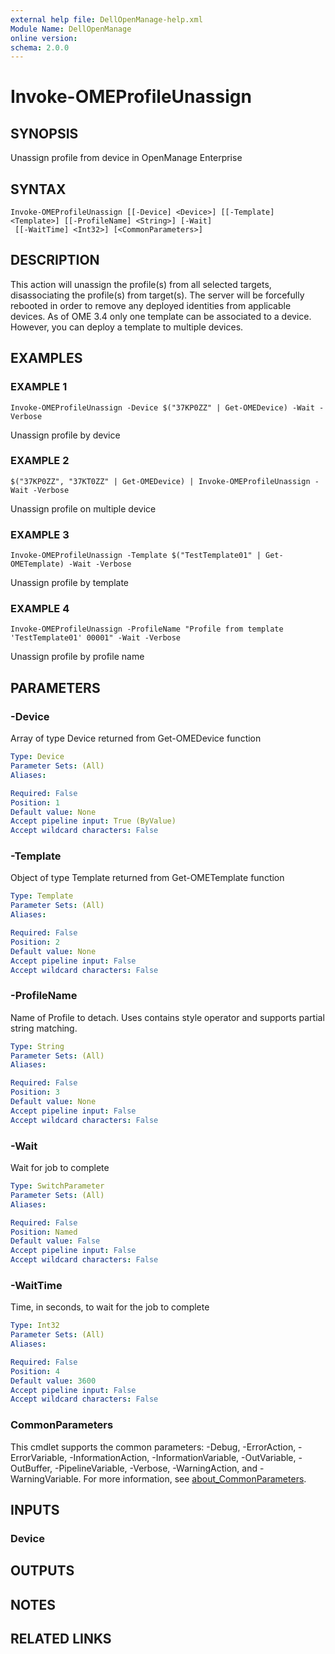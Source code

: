 ```yaml
---
external help file: DellOpenManage-help.xml
Module Name: DellOpenManage
online version:
schema: 2.0.0
---
```


# Invoke-OMEProfileUnassign

## SYNOPSIS
Unassign profile from device in OpenManage Enterprise

## SYNTAX

```
Invoke-OMEProfileUnassign [[-Device] <Device>] [[-Template] <Template>] [[-ProfileName] <String>] [-Wait]
 [[-WaitTime] <Int32>] [<CommonParameters>]
```

## DESCRIPTION
This action will unassign the profile(s) from all selected targets, disassociating the profile(s) from target(s).
The server will be forcefully rebooted in order to remove any deployed identities from applicable devices.
As of OME 3.4 only one template can be associated to a device.
However, you can deploy a template to multiple devices.

## EXAMPLES

### EXAMPLE 1
```
Invoke-OMEProfileUnassign -Device $("37KP0ZZ" | Get-OMEDevice) -Wait -Verbose
```

Unassign profile by device

### EXAMPLE 2
```
$("37KP0ZZ", "37KT0ZZ" | Get-OMEDevice) | Invoke-OMEProfileUnassign -Wait -Verbose
```

Unassign profile on multiple device

### EXAMPLE 3
```
Invoke-OMEProfileUnassign -Template $("TestTemplate01" | Get-OMETemplate) -Wait -Verbose
```

Unassign profile by template

### EXAMPLE 4
```
Invoke-OMEProfileUnassign -ProfileName "Profile from template 'TestTemplate01' 00001" -Wait -Verbose
```

Unassign profile by profile name

## PARAMETERS

### -Device
Array of type Device returned from Get-OMEDevice function

```yaml
Type: Device
Parameter Sets: (All)
Aliases:

Required: False
Position: 1
Default value: None
Accept pipeline input: True (ByValue)
Accept wildcard characters: False
```

### -Template
Object of type Template returned from Get-OMETemplate function

```yaml
Type: Template
Parameter Sets: (All)
Aliases:

Required: False
Position: 2
Default value: None
Accept pipeline input: False
Accept wildcard characters: False
```

### -ProfileName
Name of Profile to detach.
Uses contains style operator and supports partial string matching.

```yaml
Type: String
Parameter Sets: (All)
Aliases:

Required: False
Position: 3
Default value: None
Accept pipeline input: False
Accept wildcard characters: False
```

### -Wait
Wait for job to complete

```yaml
Type: SwitchParameter
Parameter Sets: (All)
Aliases:

Required: False
Position: Named
Default value: False
Accept pipeline input: False
Accept wildcard characters: False
```

### -WaitTime
Time, in seconds, to wait for the job to complete

```yaml
Type: Int32
Parameter Sets: (All)
Aliases:

Required: False
Position: 4
Default value: 3600
Accept pipeline input: False
Accept wildcard characters: False
```

### CommonParameters
This cmdlet supports the common parameters: -Debug, -ErrorAction, -ErrorVariable, -InformationAction, -InformationVariable, -OutVariable, -OutBuffer, -PipelineVariable, -Verbose, -WarningAction, and -WarningVariable. For more information, see [about_CommonParameters](http://go.microsoft.com/fwlink/?LinkID=113216).

## INPUTS

### Device
## OUTPUTS

## NOTES

## RELATED LINKS

